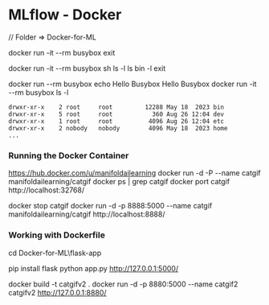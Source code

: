# MLflow - Docker

// Folder => Docker-for-ML

docker run -it --rm busybox
    exit

docker run -it --rm busybox sh
    ls -l
    ls bin -l
    exit

docker run --rm busybox echo Hello Busybox
    Hello Busybox
docker run -it --rm busybox ls -l
    
    drwxr-xr-x    2 root     root         12288 May 18  2023 bin
    drwxr-xr-x    5 root     root           360 Aug 26 12:04 dev
    drwxr-xr-x    1 root     root          4096 Aug 26 12:04 etc
    drwxr-xr-x    2 nobody   nobody        4096 May 18  2023 home
    ...

### Running the Docker Container
https://hub.docker.com/u/manifoldailearning
docker run -d -P --name catgif manifoldailearning/catgif
docker ps | grep catgif
docker port catgif
http://localhost:32768/

docker stop catgif
docker run -d -p 8888:5000 --name catgif manifoldailearning/catgif
http://localhost:8888/

### Working with Dockerfile
cd Docker-for-ML\flask-app

pip install flask
python app.py
http://127.0.0.1:5000/

docker build -t catgifv2 .
docker run -d -p 8880:5000 --name catgif2 catgifv2
http://127.0.0.1:8880/
